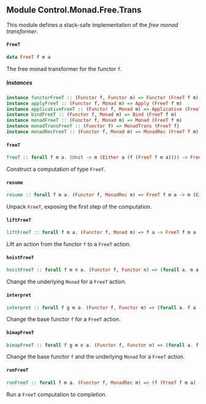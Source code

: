 ## Module Control.Monad.Free.Trans

This module defines a stack-safe implementation of the _free monad transformer_.

#### `FreeT`

``` purescript
data FreeT f m a
```

The free monad transformer for the functor `f`.

##### Instances
``` purescript
instance functorFreeT :: (Functor f, Functor m) => Functor (FreeT f m)
instance applyFreeT :: (Functor f, Monad m) => Apply (FreeT f m)
instance applicativeFreeT :: (Functor f, Monad m) => Applicative (FreeT f m)
instance bindFreeT :: (Functor f, Monad m) => Bind (FreeT f m)
instance monadFreeT :: (Functor f, Monad m) => Monad (FreeT f m)
instance monadTransFreeT :: (Functor f) => MonadTrans (FreeT f)
instance monadRecFreeT :: (Functor f, Monad m) => MonadRec (FreeT f m)
```

#### `freeT`

``` purescript
freeT :: forall f m a. (Unit -> m (Either a (f (FreeT f m a)))) -> FreeT f m a
```

Construct a computation of type `FreeT`.

#### `resume`

``` purescript
resume :: forall f m a. (Functor f, MonadRec m) => FreeT f m a -> m (Either a (f (FreeT f m a)))
```

Unpack `FreeT`, exposing the first step of the computation.

#### `liftFreeT`

``` purescript
liftFreeT :: forall f m a. (Functor f, Monad m) => f a -> FreeT f m a
```

Lift an action from the functor `f` to a `FreeT` action.

#### `hoistFreeT`

``` purescript
hoistFreeT :: forall f m n a. (Functor f, Functor n) => (forall a. m a -> n a) -> FreeT f m a -> FreeT f n a
```

Change the underlying `Monad` for a `FreeT` action.

#### `interpret`

``` purescript
interpret :: forall f g m a. (Functor f, Functor m) => (forall a. f a -> g a) -> FreeT f m a -> FreeT g m a
```

Change the base functor `f` for a `FreeT` action.

#### `bimapFreeT`

``` purescript
bimapFreeT :: forall f g m n a. (Functor f, Functor n) => (forall a. f a -> g a) -> (forall a. m a -> n a) -> FreeT f m a -> FreeT g n a
```

Change the base functor `f` and the underlying `Monad` for a `FreeT` action.

#### `runFreeT`

``` purescript
runFreeT :: forall f m a. (Functor f, MonadRec m) => (f (FreeT f m a) -> m (FreeT f m a)) -> FreeT f m a -> m a
```

Run a `FreeT` computation to completion.


